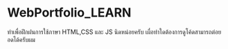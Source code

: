 # WebPortfolio_LEARN
ทําเพื่อฝึกฝนการใช้ภาษา HTML,CSS และ JS นิดหน่อยครับ เผื่อท่าใดต้องการดูโค้ดสามารถต่อยอดได้ครับผม
